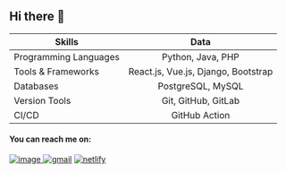 ## Hi there 👋

| Skills        | Data           |
| ------------- |:-------------:|
| Programming Languages     | Python, Java, PHP |
| Tools & Frameworks     | React.js, Vue.js, Django, Bootstrap      | 
| Databases | PostgreSQL, MySQL      | 
| Version Tools | Git, GitHub, GitLab      | 
| CI/CD | GitHub Action     | 


#### You can reach me on:

[![image](https://user-images.githubusercontent.com/32039212/128548059-ad925d4c-1881-4115-abce-fa716819e592.png)
](https://www.linkedin.com/in/shafiq-aimann/)
[![gmail](https://user-images.githubusercontent.com/32039212/128591012-0265bdeb-6a61-4ad4-9555-3613c821fb05.gif)](mailto:shafiqaimansn@gmail.com)
[
![netlify](https://user-images.githubusercontent.com/32039212/128591273-36e208ba-e690-47c2-a97e-a5bc16835014.png)
](https://shafiqaiman.netlify.app/)
